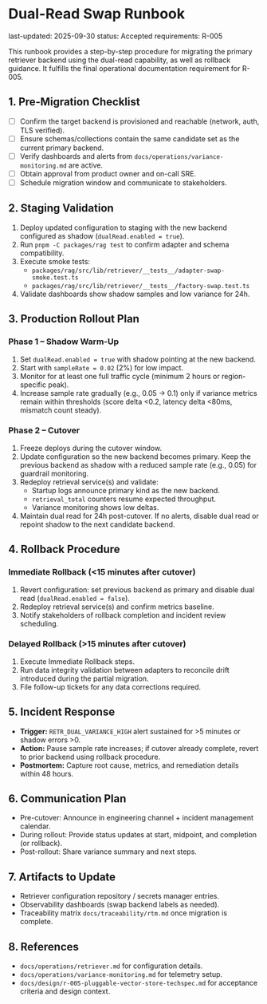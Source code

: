 # Dual-Read Swap Runbook

last-updated: 2025-09-30
status: Accepted
requirements: R-005

This runbook provides a step-by-step procedure for migrating the primary retriever backend using the dual-read capability, as well as rollback guidance. It fulfills the final operational documentation requirement for R-005.

## 1. Pre-Migration Checklist

- [ ] Confirm the target backend is provisioned and reachable (network, auth, TLS verified).
- [ ] Ensure schemas/collections contain the same candidate set as the current primary backend.
- [ ] Verify dashboards and alerts from `docs/operations/variance-monitoring.md` are active.
- [ ] Obtain approval from product owner and on-call SRE.
- [ ] Schedule migration window and communicate to stakeholders.

## 2. Staging Validation

1. Deploy updated configuration to staging with the new backend configured as shadow (`dualRead.enabled = true`).
2. Run `pnpm -C packages/rag test` to confirm adapter and schema compatibility.
3. Execute smoke tests:
   - `packages/rag/src/lib/retriever/__tests__/adapter-swap-smoke.test.ts`
   - `packages/rag/src/lib/retriever/__tests__/factory-swap.test.ts`
4. Validate dashboards show shadow samples and low variance for 24h.

## 3. Production Rollout Plan

### Phase 1 – Shadow Warm-Up

1. Set `dualRead.enabled = true` with shadow pointing at the new backend.
2. Start with `sampleRate = 0.02` (2%) for low impact.
3. Monitor for at least one full traffic cycle (minimum 2 hours or region-specific peak).
4. Increase sample rate gradually (e.g., 0.05 → 0.1) only if variance metrics remain within thresholds (score delta <0.2, latency delta <80ms, mismatch count steady).

### Phase 2 – Cutover

1. Freeze deploys during the cutover window.
2. Update configuration so the new backend becomes primary. Keep the previous backend as shadow with a reduced sample rate (e.g., 0.05) for guardrail monitoring.
3. Redeploy retrieval service(s) and validate:
   - Startup logs announce primary kind as the new backend.
   - `retrieval_total` counters resume expected throughput.
   - Variance monitoring shows low deltas.
4. Maintain dual read for 24h post-cutover. If no alerts, disable dual read or repoint shadow to the next candidate backend.

## 4. Rollback Procedure

### Immediate Rollback (<15 minutes after cutover)

1. Revert configuration: set previous backend as primary and disable dual read (`dualRead.enabled = false`).
2. Redeploy retrieval service(s) and confirm metrics baseline.
3. Notify stakeholders of rollback completion and incident review scheduling.

### Delayed Rollback (>15 minutes after cutover)

1. Execute Immediate Rollback steps.
2. Run data integrity validation between adapters to reconcile drift introduced during the partial migration.
3. File follow-up tickets for any data corrections required.

## 5. Incident Response

- **Trigger:** `RETR_DUAL_VARIANCE_HIGH` alert sustained for >5 minutes or shadow errors >0.
- **Action:** Pause sample rate increases; if cutover already complete, revert to prior backend using rollback procedure.
- **Postmortem:** Capture root cause, metrics, and remediation details within 48 hours.

## 6. Communication Plan

- Pre-cutover: Announce in engineering channel + incident management calendar.
- During rollout: Provide status updates at start, midpoint, and completion (or rollback).
- Post-rollout: Share variance summary and next steps.

## 7. Artifacts to Update

- Retriever configuration repository / secrets manager entries.
- Observability dashboards (swap backend labels as needed).
- Traceability matrix `docs/traceability/rtm.md` once migration is complete.

## 8. References

- `docs/operations/retriever.md` for configuration details.
- `docs/operations/variance-monitoring.md` for telemetry setup.
- `docs/design/r-005-pluggable-vector-store-techspec.md` for acceptance criteria and design context.
